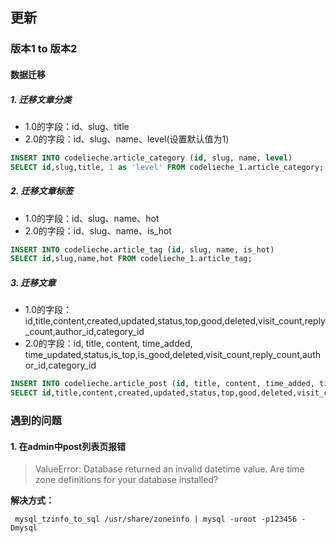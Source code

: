 ## 更新


### 版本1 to 版本2

#### 数据迁移
##### 1. 迁移文章分类

- 1.0的字段：id、slug、title
- 2.0的字段：id、slug、name、level(设置默认值为1)

```sql
INSERT INTO codelieche.article_category (id, slug, name, level)
SELECT id,slug,title, 1 as 'level' FROM codelieche_1.article_category;
```

##### 2. 迁移文章标签

- 1.0的字段：id、slug、name、hot
- 2.0的字段：id、slug、name、is_hot

```sql
INSERT INTO codelieche.article_tag (id, slug, name, is_hot)
SELECT id,slug,name,hot FROM codelieche_1.article_tag;
```

##### 3. 迁移文章
- 1.0的字段：id,title,content,created,updated,status,top,good,deleted,visit_count,reply_count,author_id,category_id
- 2.0的字段：id, title, content, time_added, time_updated,status,is_top,is_good,deleted,visit_count,reply_count,author_id,category_id

```sql
INSERT INTO codelieche.article_post (id, title, content, time_added, time_updated,status,is_top,is_good,deleted,visit_count,reply_count,author_id,category_id)
SELECT id,title,content,created,updated,status,top,good,deleted,visit_count,reply_count,author_id,category_id FROM codelieche_1.article_post;
```


### 遇到的问题

#### 1. 在admin中post列表页报错
> ValueError: Database returned an invalid datetime value. Are time zone definitions for your database installed?

**解决方式：**

```shell
 mysql_tzinfo_to_sql /usr/share/zoneinfo | mysql -uroot -p123456 -Dmysql
 ```

